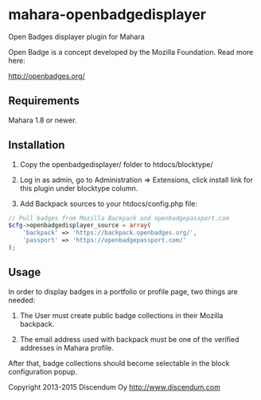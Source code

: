 # mahara-openbadgedisplayer
Open Badges displayer plugin for Mahara

Open Badge is a concept developed by the Mozilla Foundation. Read more here:

http://openbadges.org/


## Requirements

Mahara 1.8 or newer.


## Installation

1. Copy the openbadgedisplayer/ folder to htdocs/blocktype/

2. Log in as admin, go to Administration => Extensions,
   click install link for this plugin under blocktype column.

3. Add Backpack sources to your htdocs/config.php file:


```php
// Pull badges from Mozilla Backpack and openbadgepassport.com
$cfg->openbadgedisplayer_source = array(
    'backpack' => 'https://backpack.openbadges.org/',
    'passport' => 'https://openbadgepassport.com/'
);
```


## Usage

In order to display badges in a portfolio or profile page, two things are needed:

1. The User must create public badge collections in their Mozilla backpack.

2. The email address used with backpack must be one of the verified addresses in Mahara profile.

After that, badge collections should become selectable in the block configuration popup.


Copyright 2013-2015 Discendum Oy http://www.discendum.com

